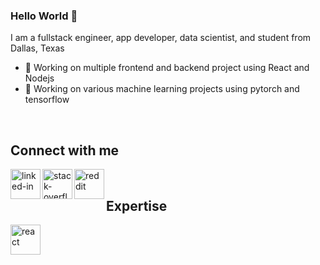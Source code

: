 ### Hello World 👋
I am a fullstack engineer, app developer, data scientist, and student from Dallas, Texas
- 🔭 Working on multiple frontend and backend project using React and Nodejs
- 🧠 Working on various machine learning projects using pytorch and tensorflow
<br>

## Connect with me
[<img align="left" alt="linked-in" src="https://cdn2.iconfinder.com/data/icons/social-media-2285/512/1_Linkedin_unofficial_colored_svg-256.png" height = 48 width = 48/>](https://www.linkedin.com/in/eric-zhang-08/)

[<img align="left" alt="stack-overflow" src="https://cdn2.iconfinder.com/data/icons/social-icons-33/128/Stack_Overflow-1024.png" height = 48 width = 48/>](https://stackoverflow.com/users/14082196/eric-zhang)

[<img align="left" alt="reddit" src="https://cdn3.iconfinder.com/data/icons/2018-social-media-logotypes/1000/2018_social_media_popular_app_logo_reddit-1024.png" height = 48 width = 48/>](https://www.reddit.com/user/Theric08)

<br>

## Expertise 
<img align="left" alt="react" src="https://cdn4.iconfinder.com/data/icons/logos-3/600/React.js_logo-1024.png" height = 48 width = 48/>
